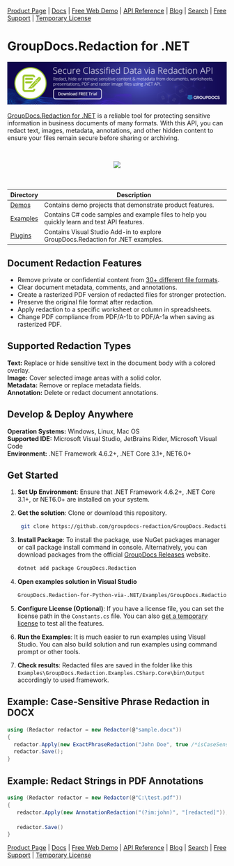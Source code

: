 [Product Page](https://products.groupdocs.com/redaction/net) | [Docs](https://docs.groupdocs.com/redaction/net) | [Free Web Demo](https://products.groupdocs.app/redaction/family) | [API Reference](https://apireference.groupdocs.com/redaction/net) | [Blog](https://blog.groupdocs.com/category/redaction/) | [Search](https://search.groupdocs.com/) | [Free Support](https://forum.groupdocs.com/c/redaction) | [Temporary License](https://purchase.groupdocs.com/temporary-license)

# GroupDocs.Redaction for .NET

[![banner](https://raw.githubusercontent.com/groupdocs/groupdocs.github.io/master/img/banners/groupdocs-redaction-net-banner.png)](https://releases.groupdocs.com/conversion/python-net/)

[GroupDocs.Redaction for .NET](https://products.groupdocs.com/redaction/net) is a reliable tool for protecting sensitive information in business documents of many formats. With this API, you can redact text, images, metadata, annotations, and other hidden content to ensure your files remain secure before sharing or archiving. 

<br>
<p align="center">
  <a title="Download complete GroupDocs.Redaction for .NET source code" href="https://github.com/groupdocs-redaction/GroupDocs.Redaction-for-.NET/archive/master.zip">
	<img src="https://raw.github.com/AsposeExamples/java-examples-dashboard/master/images/downloadZip-Button-Large.png" />
  </a>
</p>
<br>

Directory | Description
--------- | -----------
[Demos](https://github.com/groupdocs-redaction/GroupDocs.Redaction-for-.NET/tree/master/Demos)  | Contains demo projects that demonstrate product features.
[Examples](https://github.com/groupdocs-redaction/GroupDocs.Redaction-for-.NET/tree/master/Examples)  | Contains С# code samples and example files to help you quickly learn and test API features. 
[Plugins](https://github.com/groupdocs-redaction/GroupDocs.Redaction-for-.NET/tree/master/Plugins/GroupDocsRedactionVSPlugin) | Contains Visual Studio Add-in to explore GroupDocs.Redaction for .NET examples.

## Document Redaction Features

- Remove private or confidential content from [30+ different file formats](https://docs.groupdocs.com/redaction/net/supported-document-formats).
- Clear document metadata, comments, and annotations.
- Create a rasterized PDF version of redacted files for stronger protection.
- Preserve the original file format after redaction.
- Apply redaction to a specific worksheet or column in spreadsheets.
- Change PDF compliance from PDF/A-1b to PDF/A-1a when saving as rasterized PDF.

## Supported Redaction Types

**Text:** Replace or hide sensitive text in the document body with a colored overlay.\
**Image:** Cover selected image areas with a solid color.\
**Metadata:** Remove or replace metadata fields.\
**Annotation:** Delete or redact document annotations.

## Develop & Deploy Anywhere

**Operation Systems:** Windows, Linux, Mac OS\
**Supported IDE:** Microsoft Visual Studio, JetBrains Rider, Microsoft Visual Code\
**Environment:** .NET Framework 4.6.2+, .NET Core 3.1+, NET6.0+

## Get Started

1. **Set Up Environment**: Ensure that .NET Framework 4.6.2+, .NET Core 3.1+, or NET6.0+ are installed on your system.

2. **Get the solution**: Clone or download this repository.

   ```bash
    git clone https://github.com/groupdocs-redaction/GroupDocs.Redaction-for-.NET.git
   ```

3. **Install Package**: To install the package, use NuGet packages manager or call package install command in console. Alternatively, you can download packages from the official [GroupDocs Releases](https://releases.groupdocs.com/redaction/net/#direct-download) website.
   
   ```bash
   dotnet add package GroupDocs.Redaction
   ```

4. **Open examples solution in Visual Studio**

   ```bash
   GroupDocs.Redaction-for-Python-via-.NET/Examples/GroupDocs.Redaction.Examples.CSharp.sln
   ```

5. **Configure License (Optional)**: If you have a license file, you can set the license path in the `Constants.cs` file. You can also [get a temporary license](https://purchase.groupdocs.com/temporary-license) to test all the features.

6. **Run the Examples**: It is much easier to run examples using Visual Studio.  You can also build solution and run examples using command prompt or other tools.

7. **Check results**: Redacted files are saved in the folder like this `Examples\GroupDocs.Redaction.Examples.CSharp.Core\bin\Output` accordingly to used framework.

## Example: Case-Sensitive Phrase Redaction in DOCX

```csharp
using (Redactor redactor = new Redactor(@"sample.docx"))
{
  redactor.Apply(new ExactPhraseRedaction("John Doe", true /*isCaseSensitive*/, new ReplacementOptions("[personal]")));
  redactor.Save();
}
```

## Example: Redact Strings in PDF Annotations

```csharp
using (Redactor redactor = new Redactor(@"C:\test.pdf"))
{
   redactor.Apply(new AnnotationRedaction("(?im:john)", "[redacted]"));

   redactor.Save()
}
```

[Product Page](https://products.groupdocs.com/redaction/net) | [Docs](https://docs.groupdocs.com/redaction/net) | [Free Web Demo](https://products.groupdocs.app/redaction/family) | [API Reference](https://apireference.groupdocs.com/redaction/net) | [Blog](https://blog.groupdocs.com/category/redaction/) | [Search](https://search.groupdocs.com/) | [Free Support](https://forum.groupdocs.com/c/redaction) | [Temporary License](https://purchase.groupdocs.com/temporary-license)

